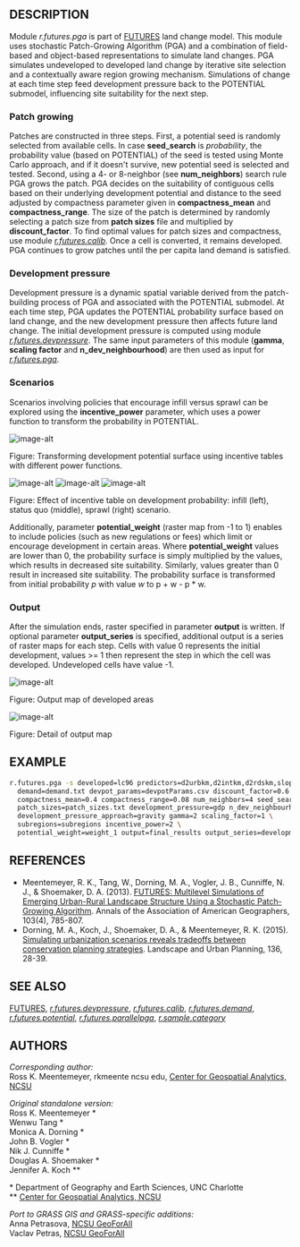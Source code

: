 ## DESCRIPTION

Module *r.futures.pga* is part of [FUTURES](r.futures.md) land change
model. This module uses stochastic Patch-Growing Algorithm (PGA) and a
combination of field-based and object-based representations to simulate
land changes. PGA simulates undeveloped to developed land change by
iterative site selection and a contextually aware region growing
mechanism. Simulations of change at each time step feed development
pressure back to the POTENTIAL submodel, influencing site suitability
for the next step.

### Patch growing

Patches are constructed in three steps. First, a potential seed is
randomly selected from available cells. In case **seed\_search** is
*probability*, the probability value (based on POTENTIAL) of the seed is
tested using Monte Carlo approach, and if it doesn't survive, new
potential seed is selected and tested. Second, using a 4- or 8-neighbor
(see **num\_neighbors**) search rule PGA grows the patch. PGA decides on
the suitability of contiguous cells based on their underlying
development potential and distance to the seed adjusted by compactness
parameter given in **compactness\_mean** and **compactness\_range**. The
size of the patch is determined by randomly selecting a patch size from
**patch sizes** file and multiplied by **discount\_factor**. To find
optimal values for patch sizes and compactness, use module
*[r.futures.calib](r.futures.calib.md)*. Once a cell is converted, it
remains developed. PGA continues to grow patches until the per capita
land demand is satisfied.

### Development pressure

Development pressure is a dynamic spatial variable derived from the
patch-building process of PGA and associated with the POTENTIAL
submodel. At each time step, PGA updates the POTENTIAL probability
surface based on land change, and the new development pressure then
affects future land change. The initial development pressure is computed
using module *[r.futures.devpressure](r.futures.devpressure.md)*. The
same input parameters of this module (**gamma**, **scaling factor** and
**n\_dev\_neighbourhood**) are then used as input for
*[r.futures.pga](r.futures.pga.md)*.

### Scenarios

Scenarios involving policies that encourage infill versus sprawl can be
explored using the **incentive\_power** parameter, which uses a power
function to transform the probability in POTENTIAL.

![image-alt](incentive.png)

Figure: Transforming development potential surface using incentive
tables with different power functions.

![image-alt](r_futures_scenario_infill.png)
![image-alt](r_futures_scenario_status_quo.png)
![image-alt](r_futures_scenario_sprawl.png)

Figure: Effect of incentive table on development probability: infill
(left), status quo (middle), sprawl (right) scenario.

Additionally, parameter **potential\_weight** (raster map from -1 to 1)
enables to include policies (such as new regulations or fees) which
limit or encourage development in certain areas. Where
**potential\_weight** values are lower than 0, the probability surface
is simply multiplied by the values, which results in decreased site
suitability. Similarly, values greater than 0 result in increased site
suitability. The probability surface is transformed from initial
probability *p* with value *w* to p + w - p \* w.

### Output

After the simulation ends, raster specified in parameter **output** is
written. If optional parameter **output\_series** is specified,
additional output is a series of raster maps for each step. Cells with
value 0 represents the initial development, values \>= 1 then represent
the step in which the cell was developed. Undeveloped cells have value
-1.

![image-alt](r_futures.png)

Figure: Output map of developed areas

![image-alt](r_futures_detail.png)

Figure: Detail of output map

## EXAMPLE

```sh
r.futures.pga -s developed=lc96 predictors=d2urbkm,d2intkm,d2rdskm,slope \
  demand=demand.txt devpot_params=devpotParams.csv discount_factor=0.6 \
  compactness_mean=0.4 compactness_range=0.08 num_neighbors=4 seed_search=probability \
  patch_sizes=patch_sizes.txt development_pressure=gdp n_dev_neighbourhood=10 \
  development_pressure_approach=gravity gamma=2 scaling_factor=1 \
  subregions=subregions incentive_power=2 \
  potential_weight=weight_1 output=final_results output_series=development
```

## REFERENCES

  - Meentemeyer, R. K., Tang, W., Dorning, M. A., Vogler, J. B.,
    Cunniffe, N. J., & Shoemaker, D. A. (2013). [FUTURES: Multilevel
    Simulations of Emerging Urban-Rural Landscape Structure Using a
    Stochastic Patch-Growing
    Algorithm](https://doi.org/10.1080/00045608.2012.707591). Annals of
    the Association of American Geographers, 103(4), 785-807.
  - Dorning, M. A., Koch, J., Shoemaker, D. A., & Meentemeyer, R. K.
    (2015). [Simulating urbanization scenarios reveals tradeoffs between
    conservation planning
    strategies](https://doi.org/10.1016/j.landurbplan.2014.11.011).
    Landscape and Urban Planning, 136, 28-39.

## SEE ALSO

[FUTURES](r.futures.md),
*[r.futures.devpressure](r.futures.devpressure.md)*,
*[r.futures.calib](r.futures.calib.md)*,
*[r.futures.demand](r.futures.demand.md)*,
*[r.futures.potential](r.futures.potential.md)*,
*[r.futures.parallelpga](r.futures.parallelpga.md)*,
*[r.sample.category](r.sample.category.md)*

## AUTHORS

*Corresponding author:*  
Ross K. Meentemeyer, rkmeente ncsu edu, [Center for Geospatial
Analytics, NCSU](https://geospatial.ncsu.edu/)

*Original standalone version:*  
Ross K. Meentemeyer \*  
Wenwu Tang \*  
Monica A. Dorning \*  
John B. Vogler \*  
Nik J. Cunniffe \*  
Douglas A. Shoemaker \*  
Jennifer A. Koch \*\*  
  
\* Department of Geography and Earth Sciences, UNC Charlotte  
\*\* [Center for Geospatial Analytics,
NCSU](https://geospatial.ncsu.edu/)  

*Port to GRASS GIS and GRASS-specific additions:*  
Anna Petrasova, [NCSU
GeoForAll](https://geospatial.ncsu.edu/geoforall/)  
Vaclav Petras, [NCSU
GeoForAll](https://geospatial.ncsu.edu/geoforall/)
